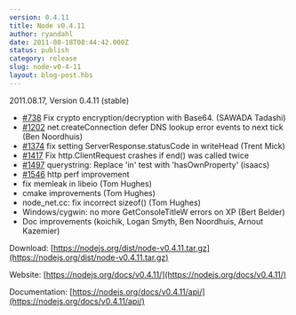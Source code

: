 ```yaml
---
version: 0.4.11
title: Node v0.4.11
author: ryandahl
date: 2011-08-18T08:44:42.000Z
status: publish
category: release
slug: node-v0-4-11
layout: blog-post.hbs
---
```


2011.08.17, Version 0.4.11 (stable)

- [#738](http://github.com/joyent/node/issues/738) Fix crypto encryption/decryption with Base64. (SAWADA Tadashi)
- [#1202](http://github.com/joyent/node/issues/1202) net.createConnection defer DNS lookup error events to next tick (Ben Noordhuis)
- [#1374](http://github.com/joyent/node/issues/1374) fix setting ServerResponse.statusCode in writeHead (Trent Mick)
- [#1417](http://github.com/joyent/node/issues/1417) Fix http.ClientRequest crashes if end() was called twice
- [#1497](http://github.com/joyent/node/issues/1497) querystring: Replace 'in' test with 'hasOwnProperty' (isaacs)
- [#1546](http://github.com/joyent/node/issues/1546) http perf improvement
- fix memleak in libeio (Tom Hughes)
- cmake improvements (Tom Hughes)
- node_net.cc: fix incorrect sizeof() (Tom Hughes)
- Windows/cygwin: no more GetConsoleTitleW errors on XP (Bert Belder)
- Doc improvements (koichik, Logan Smyth, Ben Noordhuis, Arnout Kazemier)

Download: [https://nodejs.org/dist/node-v0.4.11.tar.gz](https://nodejs.org/dist/node-v0.4.11.tar.gz)

Website: [https://nodejs.org/docs/v0.4.11/](https://nodejs.org/docs/v0.4.11/)

Documentation: [https://nodejs.org/docs/v0.4.11/api/](https://nodejs.org/docs/v0.4.11/api/)
